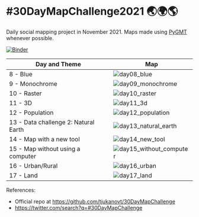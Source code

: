# #30DayMapChallenge2021 🌏🌍🌎

Daily social mapping project in November 2021.
Maps made using [PyGMT](https://github.com/GenericMappingTools/pygmt) whenever possible.

[![Binder](https://binder.pangeo.io/badge_logo.svg)](https://binder.pangeo.io/v2/gh/weiji14/30DayMapChallenge2021/main)


|  Day and Theme                                            | Map |
|-----------------------------------------------------------|-----|
|  8 - Blue                                                 | ![day08_blue](https://user-images.githubusercontent.com/23487320/140736233-2468cadd-3670-43e3-8950-e8e0b451275d.png) |
|  9 - Monochrome                                           | ![day09_monochrome](https://user-images.githubusercontent.com/23487320/140914690-ac4be650-3b91-459e-933d-9e65a84d29df.png) |
|  10 - Raster                                              | ![day10_raster](https://user-images.githubusercontent.com/23487320/141103752-c6f06041-de1d-46ca-a9ff-db7441789996.png) |
|  11 - 3D                                                  | ![day11_3d](https://user-images.githubusercontent.com/23487320/141292815-761f0c21-0e20-48a7-b5e1-9c7fa7de4ea9.png) |
|  12 - Population                                          | ![day12_population](https://user-images.githubusercontent.com/23487320/141460796-664661d7-e416-469b-a852-9109a4f82fc7.png) |
|  13 - Data challenge 2: Natural Earth                     | ![day13_natural_earth](https://user-images.githubusercontent.com/23487320/141614833-02a05a84-bccd-45b0-8cb5-c01a8e8aedc2.png) |
|  14 - Map with a new tool                                 | ![day14_new_tool](https://github.com/weiji14/30DayMapChallenge2021/releases/download/v0.1.0/day_14_new_tool_opttransp.gif) |
|  15 - Map without using a computer                        | ![day15_without_computer](https://user-images.githubusercontent.com/23487320/141764469-8a08d0e1-6a1e-43d1-bc04-3396b5ccc021.jpg) |
|  16 - Urban/Rural                                         | ![day16_urban](https://user-images.githubusercontent.com/23487320/141972536-75b1453b-8a78-4033-a9aa-d8b639b0a48a.png) |
|  17 - Land                                                | ![day17_land](https://user-images.githubusercontent.com/23487320/142186279-a09919ff-0481-40a3-be2e-d63d957f9c56.png) |

References:
- Official repo at https://github.com/tjukanovt/30DayMapChallenge
- https://twitter.com/search?q=#30DayMapChallenge

